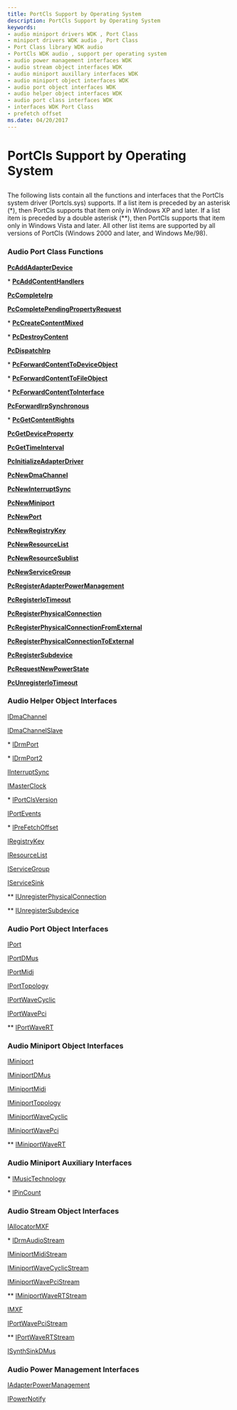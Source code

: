 ```yaml
---
title: PortCls Support by Operating System
description: PortCls Support by Operating System
keywords:
- audio miniport drivers WDK , Port Class
- miniport drivers WDK audio , Port Class
- Port Class library WDK audio
- PortCls WDK audio , support per operating system
- audio power management interfaces WDK
- audio stream object interfaces WDK
- audio miniport auxillary interfaces WDK
- audio miniport object interfaces WDK
- audio port object interfaces WDK
- audio helper object interfaces WDK
- audio port class interfaces WDK
- interfaces WDK Port Class
- prefetch offset
ms.date: 04/20/2017
---
```


# PortCls Support by Operating System


## <span id="portcls_support_by_operating_system"></span><span id="PORTCLS_SUPPORT_BY_OPERATING_SYSTEM"></span>


The following lists contain all the functions and interfaces that the PortCls system driver (Portcls.sys) supports. If a list item is preceded by an asterisk (\*), then PortCls supports that item only in Windows XP and later. If a list item is preceded by a double asterisk (\*\*), then PortCls supports that item only in Windows Vista and later. All other list items are supported by all versions of PortCls (Windows 2000 and later, and Windows Me/98).

### <span id="Audio_Port_Class_Functions"></span><span id="audio_port_class_functions"></span><span id="AUDIO_PORT_CLASS_FUNCTIONS"></span>Audio Port Class Functions

[**PcAddAdapterDevice**](/windows-hardware/drivers/ddi/portcls/nf-portcls-pcaddadapterdevice)

\* [**PcAddContentHandlers**](/windows-hardware/drivers/ddi/portcls/nf-portcls-pcaddcontenthandlers)

[**PcCompleteIrp**](/windows-hardware/drivers/ddi/portcls/nf-portcls-pccompleteirp)

[**PcCompletePendingPropertyRequest**](/windows-hardware/drivers/ddi/portcls/nf-portcls-pccompletependingpropertyrequest)

\* [**PcCreateContentMixed**](/windows-hardware/drivers/ddi/portcls/nf-portcls-pccreatecontentmixed)

\* [**PcDestroyContent**](/windows-hardware/drivers/ddi/portcls/nf-portcls-pcdestroycontent)

[**PcDispatchIrp**](/windows-hardware/drivers/ddi/portcls/nf-portcls-pcdispatchirp)

\* [**PcForwardContentToDeviceObject**](/windows-hardware/drivers/ddi/portcls/nf-portcls-pcforwardcontenttodeviceobject)

\* [**PcForwardContentToFileObject**](/windows-hardware/drivers/ddi/portcls/nf-portcls-pcforwardcontenttofileobject)

\* [**PcForwardContentToInterface**](/windows-hardware/drivers/ddi/portcls/nf-portcls-pcforwardcontenttointerface)

[**PcForwardIrpSynchronous**](/windows-hardware/drivers/ddi/portcls/nf-portcls-pcforwardirpsynchronous)

\* [**PcGetContentRights**](/windows-hardware/drivers/ddi/portcls/nf-portcls-pcgetcontentrights)

[**PcGetDeviceProperty**](/windows-hardware/drivers/ddi/portcls/nf-portcls-pcgetdeviceproperty)

[**PcGetTimeInterval**](/windows-hardware/drivers/ddi/portcls/nf-portcls-pcgettimeinterval)

[**PcInitializeAdapterDriver**](/windows-hardware/drivers/ddi/portcls/nf-portcls-pcinitializeadapterdriver)

[**PcNewDmaChannel**](/windows-hardware/drivers/ddi/portcls/nf-portcls-pcnewdmachannel)

[**PcNewInterruptSync**](/windows-hardware/drivers/ddi/portcls/nf-portcls-pcnewinterruptsync)

[**PcNewMiniport**](/windows-hardware/drivers/ddi/portcls/nf-portcls-pcnewminiport)

[**PcNewPort**](/windows-hardware/drivers/ddi/portcls/nf-portcls-pcnewport)

[**PcNewRegistryKey**](/windows-hardware/drivers/ddi/portcls/nf-portcls-pcnewregistrykey)

[**PcNewResourceList**](/windows-hardware/drivers/ddi/portcls/nf-portcls-pcnewresourcelist)

[**PcNewResourceSublist**](/windows-hardware/drivers/ddi/portcls/nf-portcls-pcnewresourcesublist)

[**PcNewServiceGroup**](/windows-hardware/drivers/ddi/portcls/nf-portcls-pcnewservicegroup)

[**PcRegisterAdapterPowerManagement**](/windows-hardware/drivers/ddi/portcls/nf-portcls-pcregisteradapterpowermanagement)

[**PcRegisterIoTimeout**](/windows-hardware/drivers/ddi/portcls/nf-portcls-pcregisteriotimeout)

[**PcRegisterPhysicalConnection**](/windows-hardware/drivers/ddi/portcls/nf-portcls-pcregisterphysicalconnection)

[**PcRegisterPhysicalConnectionFromExternal**](/windows-hardware/drivers/ddi/portcls/nf-portcls-pcregisterphysicalconnectionfromexternal)

[**PcRegisterPhysicalConnectionToExternal**](/windows-hardware/drivers/ddi/portcls/nf-portcls-pcregisterphysicalconnectiontoexternal)

[**PcRegisterSubdevice**](/windows-hardware/drivers/ddi/portcls/nf-portcls-pcregistersubdevice)

[**PcRequestNewPowerState**](/windows-hardware/drivers/ddi/portcls/nf-portcls-pcrequestnewpowerstate)

[**PcUnregisterIoTimeout**](/windows-hardware/drivers/ddi/portcls/nf-portcls-pcunregisteriotimeout)

### <span id="Audio_Helper_Object_Interfaces"></span><span id="audio_helper_object_interfaces"></span><span id="AUDIO_HELPER_OBJECT_INTERFACES"></span>Audio Helper Object Interfaces

[IDmaChannel](/windows-hardware/drivers/ddi/portcls/nn-portcls-idmachannel)

[IDmaChannelSlave](/windows-hardware/drivers/ddi/portcls/nn-portcls-idmachannelslave)

\* [IDrmPort](/windows-hardware/drivers/ddi/portcls/nn-portcls-idrmport)

\* [IDrmPort2](/windows-hardware/drivers/ddi/portcls/nn-portcls-idrmport2)

[IInterruptSync](/windows-hardware/drivers/ddi/portcls/nn-portcls-iinterruptsync)

[IMasterClock](/windows-hardware/drivers/ddi/dmusicks/nn-dmusicks-imasterclock)

\* [IPortClsVersion](/windows-hardware/drivers/ddi/portcls/nn-portcls-iportclsversion)

[IPortEvents](/windows-hardware/drivers/ddi/portcls/nn-portcls-iportevents)

\* [IPreFetchOffset](/windows-hardware/drivers/ddi/portcls/nn-portcls-iprefetchoffset)

[IRegistryKey](/windows-hardware/drivers/ddi/portcls/nn-portcls-iregistrykey)

[IResourceList](/windows-hardware/drivers/ddi/portcls/nn-portcls-iresourcelist)

[IServiceGroup](/windows-hardware/drivers/ddi/portcls/nn-portcls-iservicegroup)

[IServiceSink](/windows-hardware/drivers/ddi/portcls/nn-portcls-iservicesink)

\*\* [IUnregisterPhysicalConnection](/windows-hardware/drivers/ddi/portcls/nn-portcls-iunregisterphysicalconnection)

\*\* [IUnregisterSubdevice](/windows-hardware/drivers/ddi/portcls/nn-portcls-iunregistersubdevice)

### <span id="Audio_Port_Object_Interfaces"></span><span id="audio_port_object_interfaces"></span><span id="AUDIO_PORT_OBJECT_INTERFACES"></span>Audio Port Object Interfaces

[IPort](/windows-hardware/drivers/ddi/portcls/nn-portcls-iport)

[IPortDMus](/windows-hardware/drivers/ddi/dmusicks/nn-dmusicks-iportdmus)

[IPortMidi](/windows-hardware/drivers/ddi/portcls/nn-portcls-iportmidi)

[IPortTopology](/windows-hardware/drivers/ddi/portcls/nn-portcls-iporttopology)

[IPortWaveCyclic](/windows-hardware/drivers/ddi/portcls/nn-portcls-iportwavecyclic)

[IPortWavePci](/windows-hardware/drivers/ddi/portcls/nn-portcls-iportwavepci)

\*\* [IPortWaveRT](/windows-hardware/drivers/ddi/portcls/nn-portcls-iportwavert)

### <span id="Audio_Miniport_Object_Interfaces"></span><span id="audio_miniport_object_interfaces"></span><span id="AUDIO_MINIPORT_OBJECT_INTERFACES"></span>Audio Miniport Object Interfaces

[IMiniport](/windows-hardware/drivers/ddi/portcls/nn-portcls-iminiport)

[IMiniportDMus](/windows-hardware/drivers/ddi/dmusicks/nn-dmusicks-iminiportdmus)

[IMiniportMidi](/windows-hardware/drivers/ddi/portcls/nn-portcls-iminiportmidi)

[IMiniportTopology](/windows-hardware/drivers/ddi/portcls/nn-portcls-iminiporttopology)

[IMiniportWaveCyclic](/windows-hardware/drivers/ddi/portcls/nn-portcls-iminiportwavecyclic)

[IMiniportWavePci](/windows-hardware/drivers/ddi/portcls/nn-portcls-iminiportwavepci)

\*\* [IMiniportWaveRT](/windows-hardware/drivers/ddi/portcls/nn-portcls-iminiportwavert)

### <span id="Audio_Miniport_Auxiliary_Interfaces"></span><span id="audio_miniport_auxiliary_interfaces"></span><span id="AUDIO_MINIPORT_AUXILIARY_INTERFACES"></span>Audio Miniport Auxiliary Interfaces

\* [IMusicTechnology](/windows-hardware/drivers/ddi/portcls/nn-portcls-imusictechnology)

\* [IPinCount](/windows-hardware/drivers/ddi/portcls/nn-portcls-ipincount)

### <span id="Audio_Stream_Object_Interfaces"></span><span id="audio_stream_object_interfaces"></span><span id="AUDIO_STREAM_OBJECT_INTERFACES"></span>Audio Stream Object Interfaces

[IAllocatorMXF](/windows-hardware/drivers/ddi/dmusicks/nn-dmusicks-iallocatormxf)

\* [IDrmAudioStream](/windows-hardware/drivers/ddi/drmk/nn-drmk-idrmaudiostream)

[IMiniportMidiStream](/windows-hardware/drivers/ddi/portcls/nn-portcls-iminiportmidistream)

[IMiniportWaveCyclicStream](/windows-hardware/drivers/ddi/portcls/nn-portcls-iminiportwavecyclicstream)

[IMiniportWavePciStream](/windows-hardware/drivers/ddi/portcls/nn-portcls-iminiportwavepcistream)

\*\* [IMiniportWaveRTStream](/windows-hardware/drivers/ddi/portcls/nn-portcls-iminiportwavertstream)

[IMXF](/windows-hardware/drivers/ddi/dmusicks/nn-dmusicks-imxf)

[IPortWavePciStream](/windows-hardware/drivers/ddi/portcls/nn-portcls-iportwavepcistream)

\*\* [IPortWaveRTStream](/windows-hardware/drivers/ddi/portcls/nn-portcls-iportwavertstream)

[ISynthSinkDMus](/windows-hardware/drivers/ddi/dmusicks/nn-dmusicks-isynthsinkdmus)

### <span id="Audio_Power_Management_Interfaces"></span><span id="audio_power_management_interfaces"></span><span id="AUDIO_POWER_MANAGEMENT_INTERFACES"></span>Audio Power Management Interfaces

[IAdapterPowerManagement](/windows-hardware/drivers/ddi/portcls/nn-portcls-iadapterpowermanagement)

[IPowerNotify](/windows-hardware/drivers/ddi/portcls/nn-portcls-ipowernotify)

 

